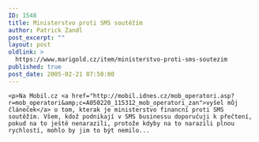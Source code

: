 ```yaml
---
ID: 1548
title: Ministerstvo proti SMS soutěžím
author: Patrick Zandl
post_excerpt: ""
layout: post
oldlink: >
  https://www.marigold.cz/item/ministerstvo-proti-sms-soutezim
published: true
post_date: 2005-02-21 07:50:00
---
```

	<p>Na Mobil.cz <a href="http://mobil.idnes.cz/mob_operatori.asp?r=mob_operatori&amp;c=A050220_115312_mob_operatori_zan">vyšel můj článeček</a> o tom, kterak je ministerstvo financní proti SMS soutěžím. Všem, kdož podnikají v SMS businessu doporučuji k přečtení, pokud na to ještě nenarazili, protože kdyby na to narazili plnou rychlostí, mohlo by jim to být nemilo...
</p>